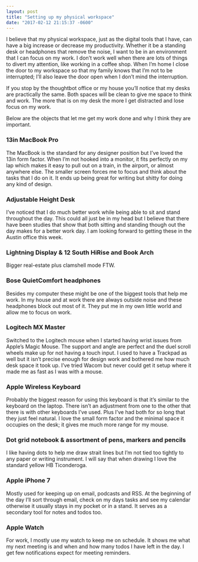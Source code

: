 ```yaml
---
layout: post
title: "Setting up my physical workspace"
date: "2017-02-12 21:15:37 -0600"
---
```


I believe that my physical workspace, just as the digital tools that I have, can have a big increase or decrease my productivity. Whether it be a standing desk or headphones that remove the noise, I want to be in an environment that I can focus on my work. I don’t work well when there are lots of things to divert my attention, like working in a coffee shop. When I’m home I close the door to my workspace so that my family knows that I’m not to be interrupted; I’ll also leave the door open when I don’t mind the interruption.

If you stop by the thoughtbot office or my house you’ll notice that my desks are practically the same. Both spaces will be clean to give me space to think and work. The more that is on my desk the more I get distracted and lose focus on my work.

Below are the objects that let me get my work done and why I think they are important.

### 13in MacBook Pro
The MacBook is the standard for any designer position but I’ve loved the 13in form factor. When I’m not hooked into a monitor, it fits perfectly on my lap which makes it easy to pull out on a train, in the airport, or almost anywhere else. The smaller screen forces me to focus and think about the tasks that I do on it. It ends up being great for writing but shitty for doing any kind of design.

### Adjustable Height Desk
I’ve noticed that I do much better work while being able to sit and stand throughout the day. This could all just be in my head but I believe that there have been studies that show that both sitting and standing though out the day makes for a better work day. I am looking forward to getting these in the Austin office this week.

### Lightning Display & 12 South HiRise and Book Arch
Bigger real-estate plus clamshell mode FTW.

### Bose QuietComfort headphones
Besides my computer these might be one of the biggest tools that help me work. In my house and at work there are always outside noise and these headphones block out most of it. They put me in my own little world and allow me to focus on work.

### Logitech MX Master
Switched to the Logitech mouse when I started having wrist issues from Apple’s Magic Mouse. The support and angle are perfect and the duel scroll wheels make up for not having a touch input. I used to have a Trackpad as well but it isn’t precise enough for design work and bothered me how much desk space it took up. I’ve tried Wacom but never could get it setup where it made me as fast as I was with a mouse.

### Apple Wireless Keyboard
Probably the biggest reason for using this keyboard is that it’s similar to the keyboard on the laptop. There isn’t an adjustment from one to the other that there is with other keyboards I’ve used. Plus I’ve had both for so long that they just feel natural. I love the small form factor and the minimal space it occupies on the desk; it gives me much more range for my mouse.

### Dot grid notebook & assortment of pens, markers and pencils
I like having dots to help me draw strait lines but I’m not tied too tightly to any paper or writing instrument. I will say that when drawing I love the standard yellow HB Ticonderoga.

### Apple iPhone 7
Mostly used for keeping up on email, podcasts and RSS. At the beginning of the day I’ll sort through email, check on my days tasks and see my calendar otherwise it usually stays in my pocket or in a stand. It serves as a secondary tool for notes and todos too.

### Apple Watch
For work, I mostly use my watch to keep me on schedule. It shows me what my next meeting is and when and how many todos I have left in the day.  I get few notifications expect for meeting reminders.
